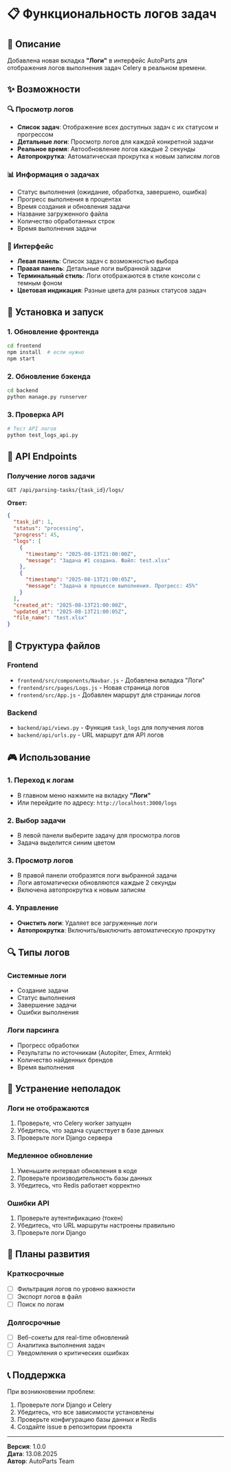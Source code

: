 # 📋 Функциональность логов задач

## 🎯 Описание

Добавлена новая вкладка **"Логи"** в интерфейс AutoParts для отображения логов выполнения задач Celery в реальном времени.

## ✨ Возможности

### 🔍 Просмотр логов
- **Список задач**: Отображение всех доступных задач с их статусом и прогрессом
- **Детальные логи**: Просмотр логов для каждой конкретной задачи
- **Реальное время**: Автообновление логов каждые 2 секунды
- **Автопрокрутка**: Автоматическая прокрутка к новым записям логов

### 📊 Информация о задачах
- Статус выполнения (ожидание, обработка, завершено, ошибка)
- Прогресс выполнения в процентах
- Время создания и обновления задачи
- Название загруженного файла
- Количество обработанных строк
- Время выполнения задачи

### 🎨 Интерфейс
- **Левая панель**: Список задач с возможностью выбора
- **Правая панель**: Детальные логи выбранной задачи
- **Терминальный стиль**: Логи отображаются в стиле консоли с темным фоном
- **Цветовая индикация**: Разные цвета для разных статусов задач

## 🚀 Установка и запуск

### 1. Обновление фронтенда
```bash
cd frontend
npm install  # если нужно
npm start
```

### 2. Обновление бэкенда
```bash
cd backend
python manage.py runserver
```

### 3. Проверка API
```bash
# Тест API логов
python test_logs_api.py
```

## 🔧 API Endpoints

### Получение логов задачи
```
GET /api/parsing-tasks/{task_id}/logs/
```

**Ответ:**
```json
{
  "task_id": 1,
  "status": "processing",
  "progress": 45,
  "logs": [
    {
      "timestamp": "2025-08-13T21:00:00Z",
      "message": "Задача #1 создана. Файл: test.xlsx"
    },
    {
      "timestamp": "2025-08-13T21:00:05Z",
      "message": "Задача в процессе выполнения. Прогресс: 45%"
    }
  ],
  "created_at": "2025-08-13T21:00:00Z",
  "updated_at": "2025-08-13T21:00:05Z",
  "file_name": "test.xlsx"
}
```

## 📁 Структура файлов

### Frontend
- `frontend/src/components/Navbar.js` - Добавлена вкладка "Логи"
- `frontend/src/pages/Logs.js` - Новая страница логов
- `frontend/src/App.js` - Добавлен маршрут для страницы логов

### Backend
- `backend/api/views.py` - Функция `task_logs` для получения логов
- `backend/api/urls.py` - URL маршрут для API логов

## 🎮 Использование

### 1. Переход к логам
- В главном меню нажмите на вкладку **"Логи"**
- Или перейдите по адресу: `http://localhost:3000/logs`

### 2. Выбор задачи
- В левой панели выберите задачу для просмотра логов
- Задача выделится синим цветом

### 3. Просмотр логов
- В правой панели отобразятся логи выбранной задачи
- Логи автоматически обновляются каждые 2 секунды
- Включена автопрокрутка к новым записям

### 4. Управление
- **Очистить логи**: Удаляет все загруженные логи
- **Автопрокрутка**: Включить/выключить автоматическую прокрутку

## 🔍 Типы логов

### Системные логи
- Создание задачи
- Статус выполнения
- Завершение задачи
- Ошибки выполнения

### Логи парсинга
- Прогресс обработки
- Результаты по источникам (Autopiter, Emex, Armtek)
- Количество найденных брендов
- Время выполнения

## 🐛 Устранение неполадок

### Логи не отображаются
1. Проверьте, что Celery worker запущен
2. Убедитесь, что задача существует в базе данных
3. Проверьте логи Django сервера

### Медленное обновление
1. Уменьшите интервал обновления в коде
2. Проверьте производительность базы данных
3. Убедитесь, что Redis работает корректно

### Ошибки API
1. Проверьте аутентификацию (токен)
2. Убедитесь, что URL маршруты настроены правильно
3. Проверьте логи Django

## 🔮 Планы развития

### Краткосрочные
- [ ] Фильтрация логов по уровню важности
- [ ] Экспорт логов в файл
- [ ] Поиск по логам

### Долгосрочные
- [ ] Веб-сокеты для real-time обновлений
- [ ] Аналитика выполнения задач
- [ ] Уведомления о критических ошибках

## 📞 Поддержка

При возникновении проблем:
1. Проверьте логи Django и Celery
2. Убедитесь, что все зависимости установлены
3. Проверьте конфигурацию базы данных и Redis
4. Создайте issue в репозитории проекта

---

**Версия**: 1.0.0  
**Дата**: 13.08.2025  
**Автор**: AutoParts Team
